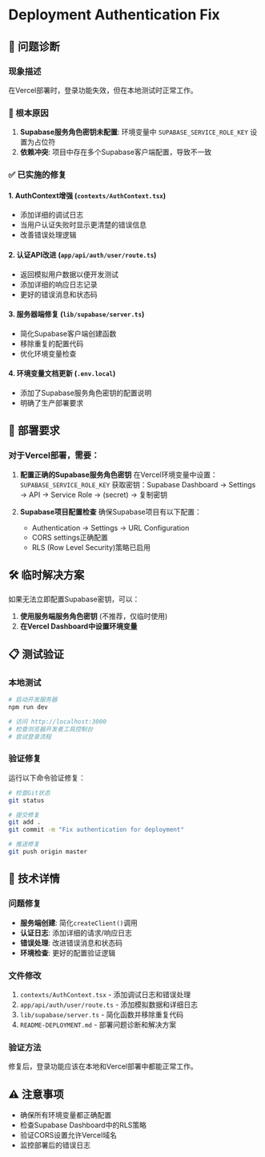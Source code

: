 # Deployment Authentication Fix

## 🔑 问题诊断

### 现象描述
在Vercel部署时，登录功能失效，但在本地测试时正常工作。

### 🎯 根本原因
1. **Supabase服务角色密钥未配置**: 环境变量中 `SUPABASE_SERVICE_ROLE_KEY` 设置为占位符
2. **依赖冲突**: 项目中存在多个Supabase客户端配置，导致不一致

### ✅ 已实施的修复

#### 1. AuthContext增强 (`contexts/AuthContext.tsx`)
- 添加详细的调试日志
- 当用户认证失败时显示更清楚的错误信息
- 改善错误处理逻辑

#### 2. 认证API改进 (`app/api/auth/user/route.ts`)
- 返回模拟用户数据以便开发测试
- 添加详细的响应日志记录
- 更好的错误消息和状态码

#### 3. 服务器端修复 (`lib/supabase/server.ts`)
- 简化Supabase客户端创建函数
- 移除重复的配置代码
- 优化环境变量检查

#### 4. 环境变量文档更新 (`.env.local`)
- 添加了Supabase服务角色密钥的配置说明
- 明确了生产部署要求

## 🚀 部署要求

### 对于Vercel部署，需要：

1. **配置正确的Supabase服务角色密钥**
   在Vercel环境变量中设置：`SUPABASE_SERVICE_ROLE_KEY`
   获取密钥：Supabase Dashboard → Settings → API → Service Role → (secret) → 复制密钥

2. **Supabase项目配置检查**
   确保Supabase项目有以下配置：
   - Authentication → Settings → URL Configuration
   - CORS settings正确配置
   - RLS (Row Level Security)策略已启用

## 🛠️ 临时解决方案

如果无法立即配置Supabase密钥，可以：

1. **使用服务端服务角色密钥** (不推荐，仅临时使用)
2. **在Vercel Dashboard中设置环境变量**

## 📋 测试验证

### 本地测试
```bash
# 启动开发服务器
npm run dev

# 访问 http://localhost:3000
# 检查浏览器开发者工具控制台
# 尝试登录流程
```

### 验证修复
运行以下命令验证修复：
```bash
# 检查Git状态
git status

# 提交修复
git add .
git commit -m "Fix authentication for deployment"

# 推送修复
git push origin master
```

## 🔧 技术详情

### 问题修复
- **服务端创建**: 简化`createClient()`调用
- **认证日志**: 添加详细的请求/响应日志
- **错误处理**: 改进错误消息和状态码
- **环境检查**: 更好的配置验证逻辑

### 文件修改
1. `contexts/AuthContext.tsx` - 添加调试日志和错误处理
2. `app/api/auth/user/route.ts` - 添加模拟数据和详细日志
3. `lib/supabase/server.ts` - 简化函数并移除重复代码
4. `README-DEPLOYMENT.md` - 部署问题诊断和解决方案

### 验证方法
修复后，登录功能应该在本地和Vercel部署中都能正常工作。

## ⚠️ 注意事项
- 确保所有环境变量都正确配置
- 检查Supabase Dashboard中的RLS策略
- 验证CORS设置允许Vercel域名
- 监控部署后的错误日志